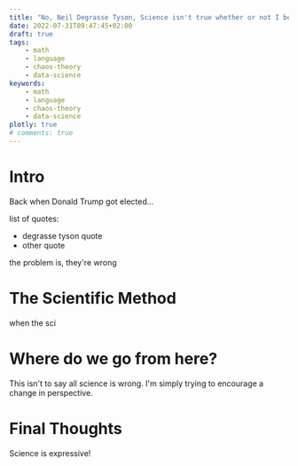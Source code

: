 ```yaml
---
title: "No, Neil Degrasse Tyson, Science isn't true whether or not I believe in it."
date: 2022-07-31T09:47:45+02:00
draft: true
tags:
    - math
    - language
    - chaos-theory
    - data-science
keywords:
    - math
    - language
    - chaos-theory
    - data-science
plotly: true
# comments: true
---
```


# Intro
Back when Donald Trump got elected...

list of quotes:
- degrasse tyson quote
- other quote

the problem is, they're wrong

# The Scientific Method
when the sci

# Where do we go from here?
This isn't to say all science is wrong. I'm simply trying to encourage a change in perspective. 

# Final Thoughts
Science is expressive!